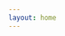 ```yaml
---
layout: home
---
```


<script setup>
import Home from '../pages/Home.vue'
</script>

<Home
    name="Longbridge Pro"
    tagline="全新的專業證券交易桌面端，為您帶來極速流暢的投資體驗，讓交易更高效、更便捷。"
    download_more="查看更多版本"
    legacy_info='當前為全新一代版本，功能正在持續優化和完善中，如需更完整的功能，可選擇 <a href="https://longbridge.com/download" target="_blank">下載上一代</a>。'
    :features='[
        {
            "title": "全新架構，投資體驗全面提升",
            "image": "https://assets.lbctrl.com/uploads/8c541832-5725-4844-ac80-156279a83144/output.png",
            "items": [
            "極速流暢：界面反應迅捷，操作無卡頓，穩定支援 60+ FPS，最高可達 120 FPS。",
            "高效低耗：深度優化資源佔用，CPU 與記憶體消耗大幅降低，運行更輕快。",
            "秒開體驗：輕量級設計，安裝包小巧，2 秒內極速啟動。"
            ]
        },
        {
            "title": "智能導航，一欄掌握市場動態",
            "image": "https://assets.lbctrl.com/uploads/69043ccc-cbbe-44e6-93c5-a37cd4829dd7/scr-20250502-kqry.png",
            "items": [
            "左側導航欄全新設計，支援展開和收起，提升版面空間使用率。",
            "支援多個「個股」分頁切換，快速查看報價，掌握市場動態。",
            "一鍵喚出歷史記錄，重要資訊隨時回溯。"
            ]
        },
        {
            "title": "環球交易，滿足多品種需求",
            "image": "https://assets.lbctrl.com/uploads/c2842fa5-f8ca-44e7-aad5-5b8a38f49dcb/scr-20250502-kiym.png",
            "items": [
            "支援港股、美股、新加坡股的行情盯盤和交易。",
            "美股支援雙向交易，做多做空靈活選擇。",
            "支援美股期權、窩輪牛熊等衍生品交易，覆蓋更多品種。"
            ]
        },
        {
            "title": "多端支援，專業盯盤更高效",
            "image": "https://assets.lbctrl.com/uploads/982af099-639e-428c-b9dc-1881dc52921c/scr-20250502-krlh.png",
            "items": [
            "全新的跨平台原生版本，支援 macOS、Windows、Linux。",
            "支援擴展多螢幕，行情、圖表、資訊分屏掌控。"
            ]
        }
    ]'
/>
